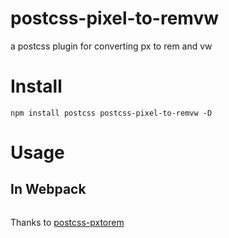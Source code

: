 # postcss-pixel-to-remvw

a postcss plugin for converting px to rem and vw

# Install

```
npm install postcss postcss-pixel-to-remvw -D
```

# Usage

## In Webpack
```javascript

```

Thanks to [postcss-pxtorem](https://github.com/cuth/postcss-pxtorem)
